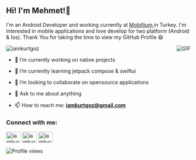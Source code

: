 <h2> Hi! I'm Mehmet!👋 </h2>

I'm an Android Developer and working currently at <a href="http://www.mobillium.com"> Mobillium </a> in Turkey. I'm interested in mobile applications and love develop for two platform (Android & Ios). Thank You for taking the time to view my GitHub Profile :smile:

<img align="right" alt="GIF" src="https://github-readme-stats.vercel.app/api?username=iamkurrtgoz&show_icons=true&theme=dark" style="max-width: 100%;">

<p align="left"> <img src="https://komarev.com/ghpvc/?username=iamkurtgoz&label=Profile%20views&color=0e75b6&style=flat" alt="iamkurtgoz" /> </p>

- 🔭 I’m currently working on native projects

- 🌱 I’m currently learning jetpack compose & swiftui

- 👯 I’m looking to collaborate on opensource applications

- 💬 Ask to me about anything

- 📫 How to reach me: **iamkurtgoz@gmail.com**

<h3 align="left">Connect with me:</h3>
<p align="left">
<a href="https://twitter.com/iamkurtgoz" target="blank"><img align="center" src="https://raw.githubusercontent.com/iamkurtgoz/github-profile-readme-generator/master/src/images/icons/Social/twitter.svg" alt="iamkurtgoz" height="30" width="40" /></a>
<a href="https://linkedin.com/in/iamkurtgoz" target="blank"><img align="center" src="https://raw.githubusercontent.com/iamkurtgoz/github-profile-readme-generator/master/src/images/icons/Social/linked-in-alt.svg" alt="iamkurtgoz" height="30" width="40" /></a>
<a href="https://instagram.com/iamkurtgoz" target="blank"><img align="center" src="https://raw.githubusercontent.com/iamkurtgoz/github-profile-readme-generator/master/src/images/icons/Social/instagram.svg" alt="iamkurtgoz" height="30" width="40" /></a>
</p>

![Profile views](https://gpvc.arturio.dev/iamkurtgoz)
